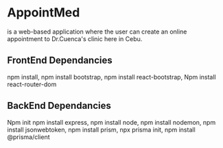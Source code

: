 # AppointMed 
is a web-based application where the user can create an online appointment to Dr.Cuenca's clinic here in Cebu.

## FrontEnd Dependancies
npm install, npm install bootstrap, npm install react-bootstrap, Npm install react-router-dom

## BackEnd Dependancies
Npm init 
npm install express, 
npm install node, 
npm install nodemon,
npm install jsonwebtoken, 
npm install prism, 
npx prisma init, 
npm install @prisma/client
